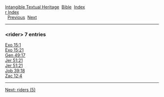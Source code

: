 [Intangible Textual Heritage](../../index)  [Bible](../index) 
[Index](index)   
[r Index](_r_)  
  [Previous](c09533)  [Next](c09535) 

------------------------------------------------------------------------

### &lt;rider&gt; 7 entries

[Exo 15:1](../kjv/exo015.htm#001)  
[Exo 15:21](../kjv/exo015.htm#021)  
[Gen 49:17](../kjv/gen049.htm#017)  
[Jer 51:21](../kjv/jer051.htm#021)  
[Jer 51:21](../kjv/jer051.htm#021)  
[Job 39:18](../kjv/job039.htm#018)  
[Zac 12:4](../kjv/zac012.htm#004)  

------------------------------------------------------------------------

[Next: riders (5)](c09535)
